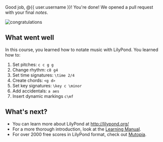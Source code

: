 Good job, @{{ user.username }}! You're done! We opened a pull request with your final _notes_.

![congratulations](https://octodex.github.com/images/welcometocat.png)

## What went well

In this course, you learned how to notate music with LilyPond. You
 learned how to:

1. Set pitches: `c c g g`
2. Change rhythm: `c8 g4`
3. Set time signatures: `\time 2/4`
4. Create chords: `<g d>`
5. Set key signatures: `\key c \minor`
6. Add accidentals: `a aes`
7. Insert dynamic markings `c\mf`

## What's next?

- You can learn more about LilyPond at <http://lilypond.org/>
- For a more thorough introduction, look at the [Learning Manual](http://lilypond.org/doc/v2.18/Documentation/learning/index.html).
- For over 2000 free scores in LilyPond format, check out [Mutopia](https://www.mutopiaproject.org/).
